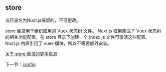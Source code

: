 ## store

该目录名为Nuxt.js保留的，不可更改。

store 目录用于组织应用的 Vuex 状态树 文件。 Nuxt.js 框架集成了 Vuex 状态树 的相关功能配置，在 store 目录下创建一个 index.js 文件可激活这些配置。
Nuxt.js 内置引用了 vuex 模块，所以不需要额外安装。

[关于 store 目录的更多信息](https://nuxtjs.org/guide/vuex-store)



下一节：[config](https://github.com/se7en-1992/5se7en.com/blob/master/book/config.md)